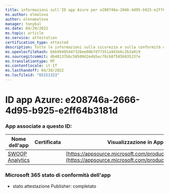 ```yaml
---
title: informazioni sull'ID app Azure per e208746a-2666-4d95-b925-e2ff64b3181d
ms.author: elmalova
author: elenamalova
manager: tonybal
ms.date: 04/29/2022
ms.topic: article
ms.service: attestation
certification_type: attested
description: Tutte le informazioni sulla sicurezza e sulla conformità disponibili per e208746a-2666-4d95-b925-e2ff64b3181d.
ms.openlocfilehash: bbb9940544f326ee00b7d77351a943e6c2b3a919
ms.sourcegitcommit: db48137bbc58500d2e4b5ec78cb8f585b835237e
ms.translationtype: MT
ms.contentlocale: it-IT
ms.lasthandoff: 04/30/2022
ms.locfileid: "65151323"
---
```

# <a name="azure-app-id-e208746a-2666-4d95-b925-e2ff64b3181d"></a>ID app Azure: e208746a-2666-4d95-b925-e2ff64b3181d


### <a name="apps-associated-with-this-id"></a>App associate a questo ID:
| **Nome dell'app** | **Certificata** | **Visualizzazione in AppSource** |
|--------------|---------------|-----------------------|
| [SWOOP Analytics](../forward/WA200000877.md) |  | [https://appsource.microsoft.com/product/office/WA200000877](https://appsource.microsoft.com/product/office/WA200000877) |

### <a name="microsoft-365-app-compliance-status"></a>Microsoft 365 stato di conformità dell'app
- stato attestazione Publisher: completato
